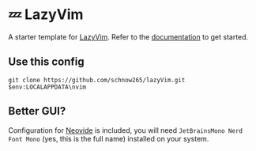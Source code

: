# 💤 LazyVim

A starter template for [LazyVim](https://github.com/LazyVim/LazyVim).
Refer to the [documentation](https://lazyvim.github.io/installation) to get started.

## Use this config

```shell
git clone https://github.com/schnow265/lazyVim.git $env:LOCALAPPDATA\nvim
```

## Better GUI?

Configuration for [Neovide](https://neovide.dev/) is included, you will need `JetBrainsMono Nerd Font Mono` (yes, this is the full name) installed on your system.
